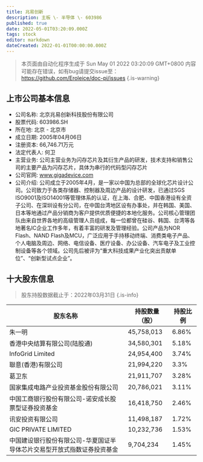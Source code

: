 ```yaml
---
title: 兆易创新
description: 主板 \- 半导体 \- 603986
published: true
date: 2022-05-01T03:20:09.000Z
tags: stock
editor: markdown
dateCreated: 2022-01-01T00:00:00.000Z
---
```


> 本页面由自动化程序生成于 Sun May 01 2022 03:20:09 GMT+0800
> 内容可能存在错误，如有bug请提交issue至：https://github.com/Eroleice/doc-pi/issues
{.is-warning}

## 上市公司基本信息
- 公司名称: 北京兆易创新科技股份有限公司
- 股票代码: 603986.SH
- 所在地: 北京 - 北京市
- 成立日期: 2005年04月06日
- 注册资本: 66,746.71万元
- 法定代表人: 何卫
- 主营业务: 公司主营业务为闪存芯片及其衍生产品的研发，技术支持和销售公司的主要产品为闪存芯片，具体为串行的代码型闪存芯片
- 公司官网: www.gigadevice.com
- 公司介绍: 公司成立于2005年4月，是一家以中国为总部的全球化芯片设计公司。公司致力于各类存储器、控制器及周边产品的设计研发，已通过SGS ISO9001及ISO14001等管理体系的认证，在上海、合肥、中国香港设有全资子公司、在深圳设有分公司，在中国台湾地区设有办事处，并在韩国、美国、日本等地通过产品分销商为客户提供优质便捷的本地化服务。公司核心管理团队由来自世界各地的高级管理人员组成，每一位都曾在硅谷、韩国、台湾等各地著名IC企业工作多年，有着丰富的研发及管理经验。公司产品为NOR Flash、NAND Flash及MCU，广泛应用于手持移动终端、消费类电子产品、个人电脑及周边、网络、电信设备、医疗设备、办公设备、汽车电子及工业控制设备等各个领域。公司先后被评为“重大科技成果产业化突出贡献单位”、“创新型试点企业”。


## 十大股东信息
> 股东持股数据截止于：2022年03月31日
{.is-info}

| 股东名称 | 持股数量（股） | 持股比例 |
| --- | --- | --- |
| 朱一明 | 45,758,013 | 6.86% |
| 香港中央结算有限公司(陆股通) | 34,580,301 | 5.18% |
| InfoGrid Limited | 24,954,400 | 3.74% |
| 聯意(香港)有限公司 | 21,994,220 | 3.3% |
| 葛卫东 | 21,911,707 | 3.28% |
| 国家集成电路产业投资基金股份有限公司 | 20,786,021 | 3.11% |
| 中国工商银行股份有限公司-诺安成长股票型证券投资基金 | 16,418,750 | 2.46% |
| 讯安投资有限公司 | 11,498,187 | 1.72% |
| GIC PRIVATE LIMITED | 10,232,736 | 1.53% |
| 中国建设银行股份有限公司-华夏国证半导体芯片交易型开放式指数证券投资基金 | 9,704,234 | 1.45% |




